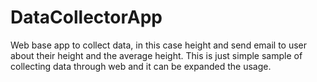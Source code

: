 # DataCollectorApp
Web base app to collect data, in this case height and send email to user about their height and the average height. This is just simple sample of collecting data through web and it can be expanded the usage.

